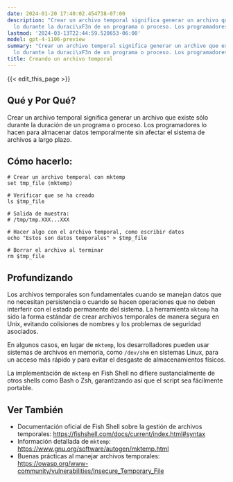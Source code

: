 ```yaml
---
date: 2024-01-20 17:40:02.454738-07:00
description: "Crear un archivo temporal significa generar un archivo que existe s\xF3\
  lo durante la duraci\xF3n de un programa o proceso. Los programadores lo hacen para\u2026"
lastmod: '2024-03-13T22:44:59.520653-06:00'
model: gpt-4-1106-preview
summary: "Crear un archivo temporal significa generar un archivo que existe s\xF3\
  lo durante la duraci\xF3n de un programa o proceso. Los programadores lo hacen para\u2026"
title: Creando un archivo temporal
---
```


{{< edit_this_page >}}

## Qué y Por Qué?
Crear un archivo temporal significa generar un archivo que existe sólo durante la duración de un programa o proceso. Los programadores lo hacen para almacenar datos temporalmente sin afectar el sistema de archivos a largo plazo.

## Cómo hacerlo:
```Fish Shell
# Crear un archivo temporal con mktemp
set tmp_file (mktemp)

# Verificar que se ha creado
ls $tmp_file

# Salida de muestra:
# /tmp/tmp.XXX...XXX

# Hacer algo con el archivo temporal, como escribir datos
echo "Estos son datos temporales" > $tmp_file

# Borrar el archivo al terminar
rm $tmp_file
```

## Profundizando
Los archivos temporales son fundamentales cuando se manejan datos que no necesitan persistencia o cuando se hacen operaciones que no deben interferir con el estado permanente del sistema. La herramienta `mktemp` ha sido la forma estándar de crear archivos temporales de manera segura en Unix, evitando colisiones de nombres y los problemas de seguridad asociados.

En algunos casos, en lugar de `mktemp`, los desarrolladores pueden usar sistemas de archivos en memoria, como `/dev/shm` en sistemas Linux, para un acceso más rápido y para evitar el desgaste de almacenamientos físicos.

La implementación de `mktemp` en Fish Shell no difiere sustancialmente de otros shells como Bash o Zsh, garantizando así que el script sea fácilmente portable.

## Ver También
- Documentación oficial de Fish Shell sobre la gestión de archivos temporales: https://fishshell.com/docs/current/index.html#syntax
- Información detallada de `mktemp`: https://www.gnu.org/software/autogen/mktemp.html
- Buenas prácticas al manejar archivos temporales: https://owasp.org/www-community/vulnerabilities/Insecure_Temporary_File
